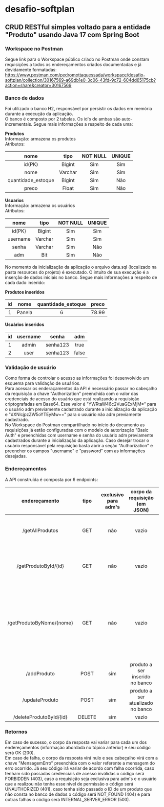 # desafio-softplan

## CRUD RESTful simples voltado para a entidade "Produto" usando Java 17 com Spring Boot

### Workspace no Postman
Segue link para o Workspace público criado no Postman onde constam requisições a todos os endereçamentos criados documentadas e já devidamente formatadas: https://www.postman.com/pedromottaquessada/workspace/desafio-softplan/collection/30167569-a69db1e0-3c06-43fd-9c72-604dd65175cb?action=share&creator=30167569

### Banco de dados
Foi utilizado o banco H2, responsável por persistir os dados em memória durante a execução da aplicação.<br>
O banco é composto por 2 tabelas. Os id's de ambas são auto-incrementais. Segue mais informações a respeito de cada uma:<br>

<b>Produtos</b><br>
Informação: armazena os produtos<br>
Atributos:

|        nome        |  tipo   | NOT NULL | UNIQUE |
|:------------------:|:-------:|:--------:|:------:|
|       id(PK)       | Bigint  |   Sim    |  Sim   |
|        nome        | Varchar |   Sim    |  Sim   |
| quantidade_estoque | Bigint  |   Sim    |  Não   |
|       preco        |  Float  |   Sim    |  Não   |<br><br>

<b>Usuarios</b><br>
Informação: armazena os usuários<br>
Atributos:

|   nome   |  tipo   | NOT NULL | UNIQUE |
|:--------:|:-------:|:--------:|:------:|
|  id(PK)  | Bigint  |   Sim    |  Sim   |
| username | Varchar |   Sim    |  Sim   |
|  senha   | Varchar |   Sim    |  Não   |
|   adm    |   Bit   |   Sim    |  Não   |<br><br>
    
No momento da inicialização da aplicação o arquivo data.sql (localizado na pasta resources do projeto) é executado. O intuito de sua execução é a inserção de dados iniciais no banco. Segue mais informações a respeito de cada dado inserido:<br>

<b>Produtos inseridos</b><br>

| id |  nome  | quantidade_estoque | preco |
|:--:|:------:|:------------------:|:-----:|
| 1  | Panela |         6          | 78.99 |<br><br>

<b>Usuários inseridos</b><br>

| id | username |  senha   |  adm  |
|:--:|:--------:|:--------:|:-----:|
| 1  |  admin   | senha123 | true  |
| 2  |   user   | senha123 | false |<br><br>

### Validação de usuário
Como forma de controlar o acesso as informações foi desenvolvido um esquema para validação de usuários.<br>
Para acessar os enderaçamentos da API é necessário passar no cabeçalho da requisição a chave "Authorization" preenchida com o valor das credenciais de acesso do usuário que está realizando a requisição criptografadas em Base64. Esse valor é "YWRtaW46c2VuaGExMjM=" para o usuário adm previamente cadastrado durante a inicialização da aplicação e "dXNlcjpzZW5oYTEyMw==" para o usuário não adm previamente cadastrado.<br>
No Workspace do Postman compartilhado no início do documento as requisições já estão configuradas com o modelo de autorização "Basic Auth" e preenchidas com username e senha do usuário adm previamente cadastrados durante a inicialização da aplicação. Caso desejar trocar o usuário responsável pela requisição basta abrir a seção "Authorization" e preencher os campos "username" e "password" com as informações desejadas.

### Endereçamentos
A API construída é composta por 6 endpoints:

|      endereçamento       |  tipo  | exclusivo para adm's |   corpo da requisição (em JSON)   |                                          corpo da resposta (em JSON)                                          |
|:------------------------:|:------:|:--------------------:|:---------------------------------:|:-------------------------------------------------------------------------------------------------------------:|
|     /getAllProdutos      |  GET   |         não          |               vazio               |                                 lista de todos produtos registrados no banco                                  |
|   /getProdutoById/{id}   |  GET   |         não          |               vazio               |                             produto cujo id seja igual ao parâmetro id informado                              |
| /getProdutoByNome/{nome} |  GET   |         não          |               vazio               | lista de todos produtos registrados no banco cujo nome contenha o parâmetro nome informado (case insensitive) |
|       /addProduto        |  POST  |         sim          |  produto a ser inserido no banco  |                                           produto inserido no banco                                           |
|      /updateProduto      |  POST  |         sim          | produto a ser atualizado no banco |                                          produto atualizado no banco                                          |
| /deleteProdutoById/{id}  | DELETE |         sim          |               vazio               |                                                     vazio                                                     |

### Retornos
Em caso de sucesso, o corpo da resposta vai variar para cada um dos endereçamentos (informação abordada no tópico anterior) e seu código será OK (200).<br>
Em caso de falha, o corpo da resposta virá nulo e seu cabeçalho virá com a chave "MensagemErro" preenchida com o valor referente a mensagem do erro ocorrido. Já seu código irá variar de acordo com falha ocorrida, caso tenham sido passadas credenciais de acesso inválidas o código será FORBIDDEN (403), caso a requisição seja exclusiva para adm's e o usuário que a realizou não tenha esse nível de permissão o código será UNAUTHORIZED (401), caso tenha sido passado o ID de um produto que não consta no banco de dados o código será NOT_FOUND (404) e para outras falhas o código será INTERNAL_SERVER_ERROR (500).